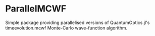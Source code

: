 # ParallelMCWF
Simple package providing parallelised versions of QuantumOptics.jl's timeevolution.mcwf Monte-Carlo wave-function algorithm.
